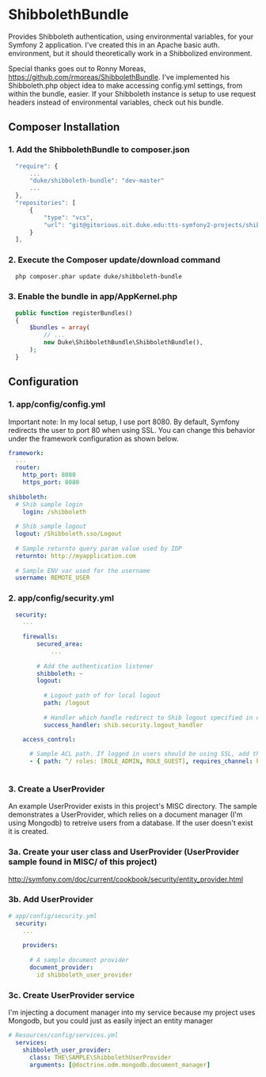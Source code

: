 ShibbolethBundle
================

Provides Shibboleth authentication, using environmental variables, for your Symfony 2 application. I've created this in an
Apache basic auth. environment, but it should theoretically work in a Shibbolized environment.

Special thanks goes out to Ronny Moreas, https://github.com/rmoreas/ShibbolethBundle. I've implemented his Shibboleth.php
object idea to make accessing config.yml settings, from within the bundle, easier. If your Shibboleth instance is setup
to use request headers instead of environmental variables, check out his bundle.

Composer Installation
--------------------------

### 1. Add the ShibbolethBundle to composer.json

```js
  "require": {
      ...
      "duke/shibboleth-bundle": "dev-master"
      ...
  },
  "repositories": [
      {
          "type": "vcs",
          "url": "git@gitorious.oit.duke.edu:tts-symfony2-projects/shibboleth-bundle.git"
      }
  ],  
```

### 2. Execute the Composer update/download command

```bash
  php composer.phar update duke/shibboleth-bundle
```

### 3. Enable the bundle in app/AppKernel.php

```php
  public function registerBundles()
  {
      $bundles = array(
          // ...
          new Duke\ShibbolethBundle\ShibbolethBundle(),
      );
  }
```

Configuration
-------------

### 1. app/config/config.yml

Important note: In my local setup, I use port 8080. By default, Symfony redirects the user to port 80 when using
SSL. You can change this behavior under the framework configuration as shown below.

```yml
framework:
  ...
  router:
    http_port: 8080
    https_port: 8080
  
shibboleth:
  # Shib sample login
	login: /shibboleth
    
  # Shib sample logout
  logout: /Shibboleth.sso/Logout
    
  # Sample returnto query param value used by IDP
  returnto: http://myapplication.com
    
  # Sample ENV var used for the username
  username: REMOTE_USER 
```

### 2. app/config/security.yml

```yml
  security:
    ...
	  
    firewalls:
	    secured_area:
		    ...    
        
        # Add the authentication listener
        shibboleth: ~
        logout:
          
          # Logout path of for local logout
          path: /logout
          
          # Handler which handle redirect to Shib logout specified in config.yml
          success_handler: shib.security.logout_handler

    access_control:
  
      # Sample ACL path. If logged in users should be using SSL, add the requires_channel attribute to force SSL
      - { path: ^/ roles: [ROLE_ADMIN, ROLE_GUEST], requires_channel: https }
      
```

### 3. Create a UserProvider

An example UserProvider exists in this project's MISC directory. The sample demonstrates a UserProvider, which
relies on a document manager (I'm using Mongodb) to retreive users from a database. If the user doesn't exist it is created.

### 3a. Create your user class and UserProvider (UserProvider sample found in MISC/ of this project)

http://symfony.com/doc/current/cookbook/security/entity_provider.html

### 3b. Add UserProvider

```yml
# app/config/security.yml
  security:
    ...
    
    providers:
    
      # A sample document provider
      document_provider:
        id shibboleth_user_provider
```

### 3c. Create UserProvider service

I'm injecting a document manager into my service because my project uses Mongodb, but you could just as easily inject an entity manager


```yml
# Resources/config/services.yml
  services:
    shibboleth_user_provider:
      class: THE\SAMPLE\ShibbolethUserProvider
      arguments: [@doctrine.odm.mongodb.document_manager]
```
